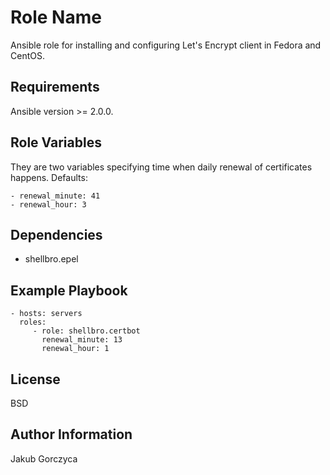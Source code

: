 Role Name
=========

Ansible role for installing and configuring Let's Encrypt client in Fedora and CentOS.

Requirements
------------

Ansible version >= 2.0.0.

Role Variables
--------------

They are two variables specifying time when daily renewal of certificates happens. Defaults:

    - renewal_minute: 41
    - renewal_hour: 3

Dependencies
------------

- shellbro.epel

Example Playbook
----------------

    - hosts: servers
      roles:
         - role: shellbro.certbot
           renewal_minute: 13
           renewal_hour: 1

License
-------

BSD

Author Information
------------------

Jakub Gorczyca
